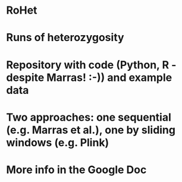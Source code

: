 # RoHet
# Runs of heterozygosity
# Repository with code (Python, R -despite Marras! :-)) and example data
# Two approaches: one sequential (e.g. Marras et al.), one by sliding windows (e.g. Plink)
# More info in the Google Doc
